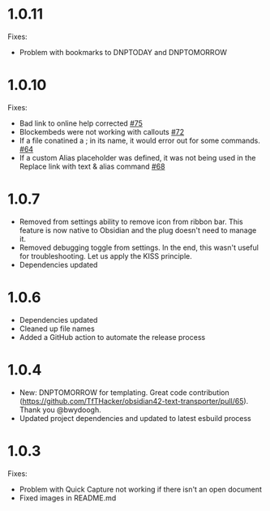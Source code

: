 # 1.0.11

Fixes:
- Problem with bookmarks to DNPTODAY and DNPTOMORROW

# 1.0.10

Fixes:

- Bad link to online help corrected [#75](https://github.com/TfTHacker/obsidian42-text-transporter/issues/75)
- Blockembeds were not working with callouts [#72](https://github.com/TfTHacker/obsidian42-text-transporter/issues/72)
- If a file conatined a ; in its name, it would error out for some commands. [#64](https://github.com/TfTHacker/obsidian42-text-transporter/issues/64)
- If a custom Alias placeholder was defined, it was not being used in the Replace link with text & alias command [#68](https://github.com/TfTHacker/obsidian42-text-transporter/issues/68)

# 1.0.7

- Removed from settings ability to remove icon from ribbon bar. This feature is now native to Obsidian and the plug doesn't need to manage it.
- Removed debugging toggle from settings. In the end, this wasn't useful for troubleshooting. Let us apply the KISS principle.
- Dependencies updated

# 1.0.6

- Dependencies updated
- Cleaned up file names
- Added a GitHub action to automate the release process

# 1.0.4

- New: DNPTOMORROW for templating. Great code contribution (https://github.com/TfTHacker/obsidian42-text-transporter/pull/65). Thank you @bwydoogh.
- Updated project dependencies and updated to latest esbuild process

# 1.0.3

Fixes:

- Problem with Quick Capture not working if there isn't an open document
- Fixed images in README.md
